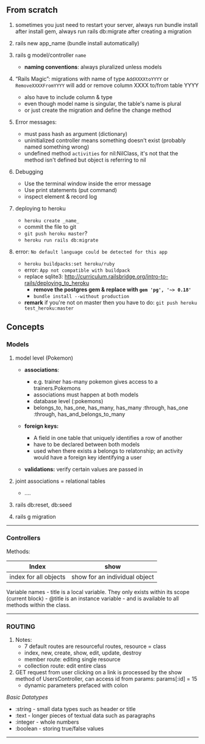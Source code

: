 ## From scratch

1. sometimes you just need to restart your server, always run bundle install after install gem, always run rails db:migrate after creating a migration

1. rails new app_name (bundle install automatically)
1. rails g model/controller `name`
	- **naming conventions**: always pluralized unless models
1. “Rails Magic”: migrations with name of type `AddXXXXtoYYYY` or `RemoveXXXXFromYYYY` will add or remove column XXXX to/from table YYYY
	- also have to include column & type
	- even though model name is singular, the table's name is plural
	- or just create the migration and define the change method

1. Error messages:
	- must pass hash as argument (dictionary)
	- uninitialized controller means something doesn't exist (probably named something wrong)
	- undefined method `activities` for nil:NilClass, it's not that the method isn't defined but object is referring to nil

1. Debugging
	- Use the terminal window inside the error message
	- Use print statements (put command)
	- inspect element & record log

1. deploying to heroku
	- `heroku create _name_`
	- commit the file to git
	- `git push heroku master`? 
	- `heroku run rails db:migrate`

1. error: `No default language could be detected for this app`
	- `heroku buildpacks:set heroku/ruby`
	- error: `App not compatible with buildpack`
	- replace sqlite3: http://curriculum.railsbridge.org/intro-to-rails/deploying_to_heroku
		- **remove the postgres gem & replace with `gem 'pg', '~> 0.18'`** 
		- `bundle install --without production`
	- **remark** if you're not on master then you have to do: `git push heroku test_heroku:master`


## Concepts

### Models
1. model level (Pokemon)
	-  **associations**:
		- e.g. trainer has-many pokemon gives access to a trainers.Pokemons 
		- associations must happen at both models
		- database level (:pokemons)
		- belongs_to, has_one, has_many, has_many :through, has_one :through, has_and_belongs_to_many
	
	- **foreign keys:** 
		- A field in one table that uniquely identifies a row of another
		- have to be declared between both models
		- used when there exists a belongs to relatonship; an activity would have a foreign key identifying a user
		
 	- **validations:** verify certain values are passed in

1. joint associations = relational tables
	- ....
1. rails db:reset, db:seed
1. rails g migration

--- 
### Controllers

Methods: 

Index |  show
------|--------
index for all objects | show for an individual object

Variable names
	- title is a local variable. They only exists within its scope (current block)
	- @title is an instance variable - and is available to all methods within the class.

--- 
### ROUTING

1. Notes:
	- 7 default routes are resourceful routes, resource = class 
	- index, new, create, show, edit, update, destroy
	- member route: editing single resource
	- collection route: edit entire class
1. GET request from user clicking on a link is processed by the show method of UsersController, can access id from params: params[:id] = 15
	- dynamic parameters prefaced with colon

_Basic Datatypes_

- :string - small data types such as header or title
- :text - longer pieces of textual data such as paragraphs
- :integer - whole numbers
- :boolean - storing true/false values


---- 




